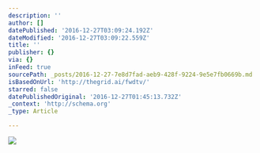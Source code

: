 ```yaml
---
description: ''
author: []
datePublished: '2016-12-27T03:09:24.192Z'
dateModified: '2016-12-27T03:09:22.559Z'
title: ''
publisher: {}
via: {}
inFeed: true
sourcePath: _posts/2016-12-27-7e8d7fad-aeb9-428f-9224-9e5e7fb0669b.md
isBasedOnUrl: 'http://thegrid.ai/fwdtv/'
starred: false
datePublishedOriginal: '2016-12-27T01:45:13.732Z'
_context: 'http://schema.org'
_type: Article

---
```

![](https://the-grid-user-content.s3-us-west-2.amazonaws.com/5f558061-fe46-46e6-99cc-97c6c80aac9a.png)